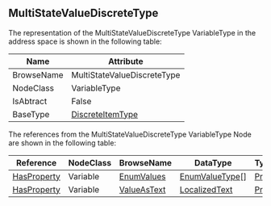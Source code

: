 <!-- objecttype -->
## MultiStateValueDiscreteType

The representation of the MultiStateValueDiscreteType VariableType in the address space is shown in the following table:  

|Name|Attribute|
|---|---|
|BrowseName|MultiStateValueDiscreteType|
|NodeClass|VariableType|
|IsAbtract|False|
|BaseType|[DiscreteItemType](../../../Part8/VariableTypes/DiscreteItemType/readme.md)|

The references from the MultiStateValueDiscreteType VariableType Node are shown in the following table:  

|Reference|NodeClass|BrowseName|DataType|TypeDefinition|ModellingRule|
|---|---|---|---|---|---|
|[HasProperty](../../../Part3/ReferenceTypes/HasProperty/readme.md)|Variable|[EnumValues](#EnumValues)|[EnumValueType](../../../Part3/DataTypes/EnumValueType/readme.md)[]|[PropertyType](../../Part5/VariableTypes/PropertyType/readme.md)|[Mandatory](../../Objects/Mandatory/readme.md)|
|[HasProperty](../../../Part3/ReferenceTypes/HasProperty/readme.md)|Variable|[ValueAsText](#ValueAsText)|[LocalizedText](../../../Part3/DataTypes/LocalizedText/readme.md)|[PropertyType](../../Part5/VariableTypes/PropertyType/readme.md)|[Mandatory](../../Objects/Mandatory/readme.md)|


